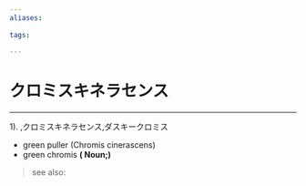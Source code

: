 ```yaml
---
aliases:
    
tags:
    
---
```


# クロミスキネラセンス
---
1).
,クロミスキネラセンス,ダスキークロミス

- green puller (Chromis cinerascens)
- green chromis
**( Noun;)**
> see also: 
            
